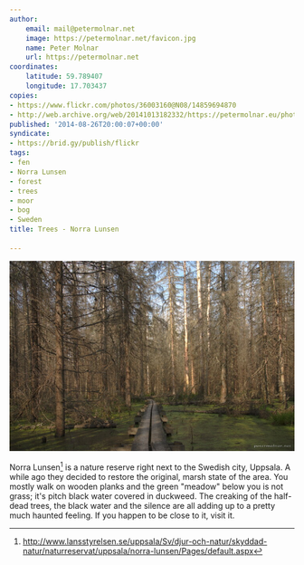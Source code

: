 ```yaml
---
author:
    email: mail@petermolnar.net
    image: https://petermolnar.net/favicon.jpg
    name: Peter Molnar
    url: https://petermolnar.net
coordinates:
    latitude: 59.789407
    longitude: 17.703437
copies:
- https://www.flickr.com/photos/36003160@N08/14859694870
- http://web.archive.org/web/20141013182332/https://petermolnar.eu/photo/trees-norra-lunsen/
published: '2014-08-26T20:00:07+00:00'
syndicate:
- https://brid.gy/publish/flickr
tags:
- fen
- Norra Lunsen
- forest
- trees
- moor
- bog
- Sweden
title: Trees - Norra Lunsen

---
```


![](trees-norra-lunsen.jpg)

Norra Lunsen[^1] is a nature reserve right next to the Swedish city,
Uppsala. A while ago they decided to restore the original, marsh state
of the area. You mostly walk on wooden planks and the green "meadow"
below you is not grass; it's pitch black water covered in duckweed. The
creaking of the half-dead trees, the black water and the silence are all
adding up to a pretty much haunted feeling. If you happen to be close to
it, visit it.

[^1]: <http://www.lansstyrelsen.se/uppsala/Sv/djur-och-natur/skyddad-natur/naturreservat/uppsala/norra-lunsen/Pages/default.aspx>